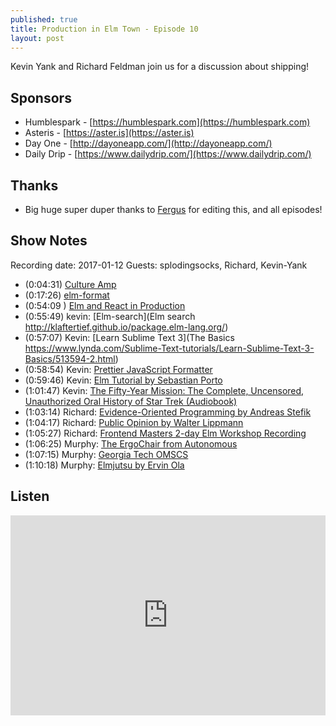 ```yaml
---
published: true
title: Production in Elm Town - Episode 10
layout: post
---
```

Kevin Yank and Richard Feldman join us for a discussion about shipping!

## Sponsors

- Humblespark - [https://humblespark.com](https://humblespark.com)
- Asteris - [https://aster.is](https://aster.is)
- Day One - [http://dayoneapp.com/](http://dayoneapp.com/)
- Daily Drip - [https://www.dailydrip.com/](https://www.dailydrip.com/)

## Thanks
- Big huge super duper thanks to [Fergus](https://twitter.com/airuyi) for editing this, and all episodes!

## Show Notes
Recording date: 2017-01-12
Guests: splodingsocks, Richard, Kevin-Yank

- (0:04:31) [Culture Amp](https://www.cultureamp.com/)
- (0:17:26) [elm-format](https://github.com/avh4/elm-format)
- (0:54:09 ) [Elm and React in Production](https://www.youtube.com/watch?v=3FNKaGm3gk0)
- (0:55:49) kevin: [Elm-search](Elm search http://klaftertief.github.io/package.elm-lang.org/)
- (0:57:07) Kevin: [Learn Sublime Text 3](The Basics https://www.lynda.com/Sublime-Text-tutorials/Learn-Sublime-Text-3-Basics/513594-2.html)
- (0:58:54) Kevin: [Prettier JavaScript Formatter](http://jlongster.com/A-Prettier-Formatter)
- (0:59:46) Kevin: [Elm Tutorial by Sebastian Porto](http://elm-tutorial.org)
- (1:01:47) Kevin: [The Fifty-Year Mission: The Complete, Uncensored, Unauthorized Oral History of Star Trek (Audiobook)](http://www.audible.com.au/pd/Biographies-Memoirs/The-Fifty-Year-Mission-The-Complete-Uncensored-Unauthorized-Oral-History-of-Star-Trek-The-First-25-Years-Audiobook/B01HTYLMWY)
- (1:03:14) Richard: [Evidence-Oriented Programming by Andreas Stefik](https://www.youtube.com/watch?v=uEFrE6cgVNY)
- (1:04:17) Richard: [Public Opinion by Walter Lippmann](https://en.wikipedia.org/wiki/Public_Opinion_(book))
- (1:05:27) Richard: [Frontend Masters 2-day Elm Workshop Recording](https://frontendmasters.com/live-event/elm-live/)
- (1:06:25) Murphy: [The ErgoChair from Autonomous](https://www.autonomous.ai/office-chair)
- (1:07:15) Murphy: [Georgia Tech OMSCS](https://www.omscs.gatech.edu/)
- (1:10:18) Murphy: [Elmjutsu by Ervin Ola](https://atom.io/packages/elmjutsu)

## Listen
<iframe src="https://cast.rocks/player/6039/Production-in-Elm-Town--Episode-10.mp3?episodeTitle=Production%20in%20Elm%20Town%20-%20Episode%2010&podcastTitle=Elm%20Town&episodeDate=February%2017th%2C%202017&imageURL=https%3A%2F%2Fcast.rocks%2Fhosting%2F6039%2Ffeeds%2F8YSE5.jpg&itunesLink=https%3A%2F%2Fitunes.apple.com%2Fus%2Fpodcast%2Felm-town%2Fid1158047037%3Fmt%3D2" style="border: none; min-height: 265px; max-height: 320px; max-width: 558px; min-width: 270px; width: 100%; height: 100%;" scrollbars="no"></iframe>
